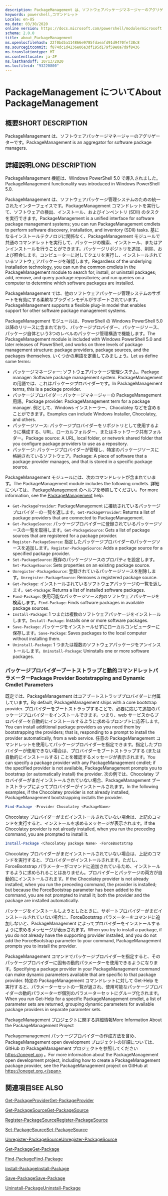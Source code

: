 ```yaml
---
description: PackageManagement は、ソフトウェアパッケージマネージャーのアグリゲーターです。
keywords: powershell,コマンドレット
Locale: en-US
ms.date: 03/30/2020
online version: https://docs.microsoft.com/powershell/module/microsoft.powershell.core/about/about_packagemanagement?view=powershell-5.1&WT.mc_id=ps-gethelp
schema: 2.0.0
title: about_PackageManagement
ms.openlocfilehash: 22f0bd5a114866e9785fdaeafd91d9470fef38c8
ms.sourcegitcommit: f874dc1d4236e06a3df195d179f59e0a7d9f8436
ms.translationtype: MT
ms.contentlocale: ja-JP
ms.lasthandoff: 10/13/2020
ms.locfileid: "93220800"
---
```

# <a name="about-packagemanagement"></a><span data-ttu-id="19bdb-104">PackageManagement について</span><span class="sxs-lookup"><span data-stu-id="19bdb-104">About PackageManagement</span></span>

## <a name="short-description"></a><span data-ttu-id="19bdb-105">概要</span><span class="sxs-lookup"><span data-stu-id="19bdb-105">SHORT DESCRIPTION</span></span>
<span data-ttu-id="19bdb-106">PackageManagement は、ソフトウェアパッケージマネージャーのアグリゲーターです。</span><span class="sxs-lookup"><span data-stu-id="19bdb-106">PackageManagement is an aggregator for software package managers.</span></span>

## <a name="long-description"></a><span data-ttu-id="19bdb-107">詳細説明</span><span class="sxs-lookup"><span data-stu-id="19bdb-107">LONG DESCRIPTION</span></span>

<span data-ttu-id="19bdb-108">PackageManagement 機能は、Windows PowerShell 5.0 で導入されました。</span><span class="sxs-lookup"><span data-stu-id="19bdb-108">PackageManagement functionality was introduced in Windows PowerShell 5.0.</span></span>

<span data-ttu-id="19bdb-109">PackageManagement は、ソフトウェアパッケージ管理システムのための統一されたインターフェイスです。PackageManagement コマンドレットを実行して、ソフトウェアの検出、インストール、およびインベントリ (SDII) のタスクを実行できます。</span><span class="sxs-lookup"><span data-stu-id="19bdb-109">PackageManagement is a unified interface for software package management systems; you can run PackageManagement cmdlets to perform software discovery, installation, and inventory (SDII) tasks.</span></span> <span data-ttu-id="19bdb-110">基になるインストールテクノロジに関係なく、PackageManagement モジュールで共通のコマンドレットを実行して、パッケージの検索、インストール、またはアンインストールを行うことができます。パッケージリポジトリを追加、削除、および照会します。コンピューターに対してクエリを実行し、インストールされているソフトウェアパッケージを確認します。</span><span class="sxs-lookup"><span data-stu-id="19bdb-110">Regardless of the underlying installation technology, you can run the common cmdlets in the PackageManagement module to search for, install, or uninstall packages; add, remove, and query package repositories; and run queries on a computer to determine which software packages are installed.</span></span>

<span data-ttu-id="19bdb-111">PackageManagement では、他のソフトウェアパッケージ管理システムのサポートを有効にする柔軟なプラグインモデルがサポートされています。</span><span class="sxs-lookup"><span data-stu-id="19bdb-111">PackageManagement supports a flexible plug-in model that enables support for other software package management systems.</span></span>

<span data-ttu-id="19bdb-112">PackageManagement モジュールは、PowerShell の Windows PowerShell 5.0 以降のリリースに含まれており、パッケージプロバイダー、パッケージソース、パッケージ自体という3つのレベルのパッケージ管理構造で機能します。</span><span class="sxs-lookup"><span data-stu-id="19bdb-112">The PackageManagement module is included with Windows PowerShell 5.0 and later releases of PowerShell, and works on three levels of package management structure: package providers, package sources, and the packages themselves.</span></span> <span data-ttu-id="19bdb-113">いくつかの用語を定義してみましょう。</span><span class="sxs-lookup"><span data-stu-id="19bdb-113">Let us define some terms:</span></span>

- <span data-ttu-id="19bdb-114">パッケージマネージャー: ソフトウェアパッケージ管理システム。</span><span class="sxs-lookup"><span data-stu-id="19bdb-114">Package manager: Software package management system.</span></span> <span data-ttu-id="19bdb-115">PackageManagement の用語では、これはパッケージプロバイダーです。</span><span class="sxs-lookup"><span data-stu-id="19bdb-115">In PackageManagement terms, this is a package provider.</span></span>
- <span data-ttu-id="19bdb-116">パッケージプロバイダー: パッケージマネージャーの PackageManagement 用語。</span><span class="sxs-lookup"><span data-stu-id="19bdb-116">Package provider: PackageManagement term for a package manager.</span></span> <span data-ttu-id="19bdb-117">例として、Windows インストーラー、Chocolatey などを含めることができます。</span><span class="sxs-lookup"><span data-stu-id="19bdb-117">Examples can include Windows Installer, Chocolatey, and others.</span></span>
- <span data-ttu-id="19bdb-118">パッケージソース: パッケージプロバイダーをリポジトリとして使用するように構成する、URL、ローカルフォルダー、またはネットワーク共有フォルダー。</span><span class="sxs-lookup"><span data-stu-id="19bdb-118">Package source: A URL, local folder, or network shared folder that you configure package providers to use as a repository.</span></span>
- <span data-ttu-id="19bdb-119">パッケージ: パッケージプロバイダーが管理し、特定のパッケージソースに格納されているソフトウェア。</span><span class="sxs-lookup"><span data-stu-id="19bdb-119">Package: A piece of software that a package provider manages, and that is stored in a specific package source.</span></span>

<span data-ttu-id="19bdb-120">PackageManagement モジュールには、次のコマンドレットが含まれています。</span><span class="sxs-lookup"><span data-stu-id="19bdb-120">The PackageManagement module includes the following cmdlets.</span></span> <span data-ttu-id="19bdb-121">詳細については、 [PackageManagement](/powershell/module/packagemanagement) のヘルプを参照してください。</span><span class="sxs-lookup"><span data-stu-id="19bdb-121">For more information, see the [PackageManagement](/powershell/module/packagemanagement) help.</span></span>

- <span data-ttu-id="19bdb-122">`Get-PackageProvider`: PackageManagement に接続されているパッケージプロバイダーの一覧を返します。</span><span class="sxs-lookup"><span data-stu-id="19bdb-122">`Get-PackageProvider`: Returns a list of package providers that are  connected to PackageManagement.</span></span>
- <span data-ttu-id="19bdb-123">`Get-PackageSource`: パッケージプロバイダーに登録されているパッケージソースの一覧を取得します。</span><span class="sxs-lookup"><span data-stu-id="19bdb-123">`Get-PackageSource`: Gets a list of package sources that are registered for a package provider.</span></span>
- <span data-ttu-id="19bdb-124">`Register-PackageSource`: 指定したパッケージプロバイダーのパッケージソースを追加します。</span><span class="sxs-lookup"><span data-stu-id="19bdb-124">`Register-PackageSource`: Adds a package source for a specified package provider.</span></span>
- <span data-ttu-id="19bdb-125">`Set-PackageSource`: 既存のパッケージソースのプロパティを設定します。</span><span class="sxs-lookup"><span data-stu-id="19bdb-125">`Set-PackageSource`: Sets properties on an existing package source.</span></span>
- <span data-ttu-id="19bdb-126">`Unregister-PackageSource`: 登録されているパッケージソースを削除します。</span><span class="sxs-lookup"><span data-stu-id="19bdb-126">`Unregister-PackageSource`: Removes a registered package source.</span></span>
- <span data-ttu-id="19bdb-127">`Get-Package`: インストールされているソフトウェアパッケージの一覧を返します。</span><span class="sxs-lookup"><span data-stu-id="19bdb-127">`Get-Package`: Returns a list of installed software packages.</span></span>
- <span data-ttu-id="19bdb-128">`Find-Package`: 使用可能なパッケージソース内のソフトウェアパッケージを検索します。</span><span class="sxs-lookup"><span data-stu-id="19bdb-128">`Find-Package`: Finds software packages in available package sources.</span></span>
- <span data-ttu-id="19bdb-129">`Install-Package`: 1 つまたは複数のソフトウェアパッケージをインストールします。</span><span class="sxs-lookup"><span data-stu-id="19bdb-129">`Install-Package`: Installs one or more software packages.</span></span>
- <span data-ttu-id="19bdb-130">`Save-Package`: パッケージをインストールせずにローカルコンピューターに保存します。</span><span class="sxs-lookup"><span data-stu-id="19bdb-130">`Save-Package`: Saves packages to the local computer without installing them.</span></span>
- <span data-ttu-id="19bdb-131">`Uninstall-Package`: 1 つまたは複数のソフトウェアパッケージをアンインストールします。</span><span class="sxs-lookup"><span data-stu-id="19bdb-131">`Uninstall-Package`: Uninstalls one or more software packages.</span></span>

### <a name="package-provider-bootstrapping-and-dynamic-cmdlet-parameters"></a><span data-ttu-id="19bdb-132">パッケージプロバイダーブートストラップと動的コマンドレットパラメーター</span><span class="sxs-lookup"><span data-stu-id="19bdb-132">Package Provider Bootstrapping and Dynamic Cmdlet Parameters</span></span>

<span data-ttu-id="19bdb-133">既定では、PackageManagement はコアブートストラッププロバイダーに付属しています。</span><span class="sxs-lookup"><span data-stu-id="19bdb-133">By default, PackageManagement ships with a core bootstrap provider.</span></span> <span data-ttu-id="19bdb-134">プロバイダーをブートストラップすることで、必要に応じて追加のパッケージプロバイダーをインストールできます。つまり、web サービスからプロバイダーを自動的にインストールするように求めるプロンプトに応答します。</span><span class="sxs-lookup"><span data-stu-id="19bdb-134">You can install additional package providers as you need them by bootstrapping the providers; that is, responding to a prompt to install the provider automatically, from a web service.</span></span> <span data-ttu-id="19bdb-135">任意の PackageManagement コマンドレットを使用してパッケージプロバイダーを指定できます。指定したプロバイダーが使用できない場合は、プロバイダーをブートストラップする (または自動的にインストールする) ことを確認するメッセージが表示されます。</span><span class="sxs-lookup"><span data-stu-id="19bdb-135">You can specify a package provider with any PackageManagement cmdlet; if the specified provider is not available, PackageManagement prompts you to bootstrap (or automatically install) the provider.</span></span> <span data-ttu-id="19bdb-136">次の例では、Chocolatey プロバイダーがまだインストールされていない場合、PackageManagement ブートストラップによってプロバイダーがインストールされます。</span><span class="sxs-lookup"><span data-stu-id="19bdb-136">In the following examples, if the Chocolatey provider is not already installed, PackageManagement bootstrapping installs the provider.</span></span>

```powershell
Find-Package -Provider Chocolatey <PackageName>
```

<span data-ttu-id="19bdb-137">Chocolatey プロバイダーがまだインストールされていない場合は、上記のコマンドを実行すると、インストールを求めるメッセージが表示されます。</span><span class="sxs-lookup"><span data-stu-id="19bdb-137">If the Chocolatey provider is not already installed, when you run the preceding command, you are prompted to install it.</span></span>

```powershell
Install-Package <Chocolatey package Name> -ForceBootstrap
```

<span data-ttu-id="19bdb-138">Chocolatey プロバイダーがまだインストールされていない場合は、上記のコマンドを実行すると、プロバイダーがインストールされます。ただし、ForceBootstrap パラメーターがコマンドに追加されているため、インストールするように求められることはありません。プロバイダーとパッケージの両方が自動的にインストールされます。</span><span class="sxs-lookup"><span data-stu-id="19bdb-138">If the Chocolatey provider is not already installed, when you run the preceding command, the provider is installed; but because the ForceBootstrap parameter has been added to the command, you are not prompted to install it; both the provider and the package are installed automatically.</span></span>

<span data-ttu-id="19bdb-139">パッケージをインストールしようとしたときに、サポートプロバイダーがまだインストールされていない場合に、ForceBootstrap パラメーターをコマンドに追加しないと、PackageManagement によってプロバイダーをインストールするように求めるメッセージが表示されます。</span><span class="sxs-lookup"><span data-stu-id="19bdb-139">When you try to install a package, if you do not already have the supporting provider installed, and you do not add the ForceBootstrap parameter to your command, PackageManagement prompts you to install the provider.</span></span>

<span data-ttu-id="19bdb-140">PackageManagement コマンドでパッケージプロバイダーを指定すると、そのパッケージプロバイダーに固有の動的パラメーターを使用できるようになります。</span><span class="sxs-lookup"><span data-stu-id="19bdb-140">Specifying a package provider in your PackageManagement command can make dynamic parameters available that are specific to that package provider.</span></span> <span data-ttu-id="19bdb-141">特定の PackageManagement コマンドレットに対して Get-Help を実行すると、パラメーターセットの一覧が返され、使用可能なパッケージプロバイダーの動的パラメーターが個別のパラメーターセットにグループ化されます。</span><span class="sxs-lookup"><span data-stu-id="19bdb-141">When you run Get-Help for a specific PackageManagement cmdlet, a list of parameter sets are returned, grouping dynamic parameters for available package providers in separate parameter sets.</span></span>

<span data-ttu-id="19bdb-142">PackageManagement プロジェクトに関する詳細情報</span><span class="sxs-lookup"><span data-stu-id="19bdb-142">More Information About the PackageManagement Project</span></span>

<span data-ttu-id="19bdb-143">Packagemanagement パッケージプロバイダーの作成方法を含め、PackageManagement open development プロジェクトの詳細については、GitHub の PackageManagement プロジェクトを参照してください https://oneget.org 。</span><span class="sxs-lookup"><span data-stu-id="19bdb-143">For more information about the PackageManagement open development project, including how to create a PackageManagement package provider, see the PackageManagement project on GitHub at https://oneget.org.</span></span>

## <a name="see-also"></a><span data-ttu-id="19bdb-144">関連項目</span><span class="sxs-lookup"><span data-stu-id="19bdb-144">SEE ALSO</span></span>

[<span data-ttu-id="19bdb-145">Get-PackageProvider</span><span class="sxs-lookup"><span data-stu-id="19bdb-145">Get-PackageProvider</span></span>](xref:PackageManagement.Get-PackageProvider)

[<span data-ttu-id="19bdb-146">Get-PackageSource</span><span class="sxs-lookup"><span data-stu-id="19bdb-146">Get-PackageSource</span></span>](xref:PackageManagement.Get-PackageSource)

[<span data-ttu-id="19bdb-147">Register-PackageSource</span><span class="sxs-lookup"><span data-stu-id="19bdb-147">Register-PackageSource</span></span>](xref:PackageManagement.Register-PackageSource)

[<span data-ttu-id="19bdb-148">Set-PackageSource</span><span class="sxs-lookup"><span data-stu-id="19bdb-148">Set-PackageSource</span></span>](xref:PackageManagement.Set-PackageSource)

[<span data-ttu-id="19bdb-149">Unregister-PackageSource</span><span class="sxs-lookup"><span data-stu-id="19bdb-149">Unregister-PackageSource</span></span>](xref:PackageManagement.Unregister-PackageSource)

[<span data-ttu-id="19bdb-150">Get-Package</span><span class="sxs-lookup"><span data-stu-id="19bdb-150">Get-Package</span></span>](xref:PackageManagement.Get-Package)

[<span data-ttu-id="19bdb-151">Find-Package</span><span class="sxs-lookup"><span data-stu-id="19bdb-151">Find-Package</span></span>](xref:PackageManagement.Find-Package)

[<span data-ttu-id="19bdb-152">Install-Package</span><span class="sxs-lookup"><span data-stu-id="19bdb-152">Install-Package</span></span>](xref:PackageManagement.Install-Package)

[<span data-ttu-id="19bdb-153">Save-Package</span><span class="sxs-lookup"><span data-stu-id="19bdb-153">Save-Package</span></span>](xref:PackageManagement.Save-Package)

[<span data-ttu-id="19bdb-154">Uninstall-Package</span><span class="sxs-lookup"><span data-stu-id="19bdb-154">Uninstall-Package</span></span>](xref:PackageManagement.Uninstall-Package)
